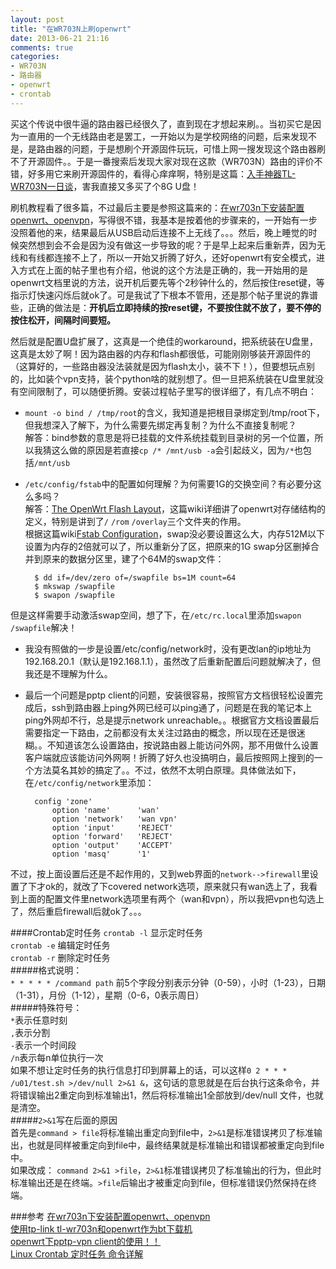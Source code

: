 ```yaml
---
layout: post
title: "在WR703N上刷openwrt"
date: 2013-06-21 21:16
comments: true
categories:
- WR703N
- 路由器
- openwrt
- crontab
---
```


买这个传说中很牛逼的路由器已经很久了，直到现在才想起来刷。。当初买它是因为一直用的一个无线路由老是罢工，一开始以为是学校网络的问题，后来发现不是，是路由器的问题，于是想刷个开源固件玩玩，可惜上网一搜发现这个路由器刷不了开源固件。。于是一番搜索后发现大家对现在这款（WR703N）路由的评价不错，好多用它来刷开源固件的，看得心痒痒啊，特别是这篇：[入手神器TL-WR703N一日谈](http://zihua.li/2012/03/about-tl-wr703n/)，害我直接又多买了个8G U盘！

刷机教程看了很多篇，不过最后主要是参照这篇来的：[在wr703n下安装配置openwrt、openvpn](http://www.imtxc.com/blog/2013/02/24/install-and-configure-openwrt-on-wr703n/)，写得很不错，我基本是按着他的步骤来的，一开始有一步没照着他的来，结果最后从USB启动后连接不上无线了。。。然后，晚上睡觉的时候突然想到会不会是因为没有做这一步导致的呢？于是早上起来后重新弄，因为无线和有线都连接不上了，所以一开始又折腾了好久，还好openwrt有安全模式，进入方式在上面的帖子里也有介绍，他说的这个方法是正确的，我一开始用的是openwrt文档里说的方法，说开机后要先等个2秒钟什么的，然后按住reset键，等指示灯快速闪烁后就ok了。可是我试了下根本不管用，还是那个帖子里说的靠谱些，正确的做法是：**开机后立即持续的按reset键，不要按住就不放了，要不停的按住松开，间隔时间要短。**    

然后就是配置U盘扩展了，这真是一个绝佳的workaround，把系统装在U盘里，这真是太妙了啊！因为路由器的内存和flash都很低，可能刚刚够装开源固件的（这算好的，一些路由器没法装就是因为flash太小，装不下！），但要想玩点别的，比如装个vpn支持，装个python啥的就别想了。但一旦把系统装在U盘里就没有空间限制了，可以随便折腾。安装过程帖子里写的很详细了，有几点不明白：   


- `mount -o bind / /tmp/root`的含义，我知道是把根目录绑定到/tmp/root下，但我想深入了解下，为什么需要先绑定再复制？为什么不直接复制呢？   
解答：bind参数的意思是将已挂载的文件系统挂载到目录树的另一个位置，所以我猜这么做的原因是若直接`cp /* /mnt/usb -a`会引起歧义，因为`/*`也包括`/mnt/usb`
- `/etc/config/fstab`中的配置如何理解？为何需要1G的交换空间？有必要分这么多吗？   
解答：[The OpenWrt Flash Layout](http://wiki.openwrt.org/doc/techref/flash.layout)，这篇wiki详细讲了openwrt对存储结构的定义，特别是讲到了`/` `/rom` `/overlay`三个文件夹的作用。   
根据这篇wiki[Fstab Configuration](http://wiki.openwrt.org/doc/uci/fstab)，swap没必要设置这么大，内存512M以下设置为内存的2倍就可以了，所以重新分了区，把原来的1G swap分区删掉合并到原来的数据分区里，建了个64M的swap文件：    

		$ dd if=/dev/zero of=/swapfile bs=1M count=64
		$ mkswap /swapfile
		$ swapon /swapfile
但是这样需要手动激活swap空间，想了下，在`/etc/rc.local`里添加`swapon /swapfile`解决！
- 我没有照做的一步是设置/etc/config/network时，没有更改lan的ip地址为192.168.20.1（默认是192.168.1.1），虽然改了后重新配置后问题就解决了，但我还是不理解为什么。

- 最后一个问题是pptp client的问题，安装很容易，按照官方文档很轻松设置完成后，ssh到路由器上ping外网已经可以ping通了，问题是在我的笔记本上ping外网却不行，总是提示network unreachable。。根据官方文档设置最后需要指定一下路由，之前都没有太关注过路由的概念，所以现在还是很迷糊。。不知道该怎么设置路由，按说路由器上能访问外网，那不用做什么设置客户端就应该能访问外网啊！折腾了好久也没搞明白，最后按照网上搜到的一个方法莫名其妙的搞定了。。不过，依然不太明白原理。具体做法如下，在`/etc/config/network`里添加：      


		config 'zone'
			option 'name'      'wan'
			option 'network'   'wan vpn'
			option 'input'     'REJECT'
			option 'forward'   'REJECT'
			option 'output'    'ACCEPT'
			option 'masq'      '1' 

不过，按上面设置后还是不起作用的，又到web界面的`network-->firewall`里设置了下才ok的，就改了下covered network选项，原来就只有wan选上了，我看到上面的配置文件里network选项里有两个（wan和vpn），所以我把vpn也勾选上了，然后重启firewall后就ok了。。。


####Crontab定时任务
`crontab -l` 显示定时任务   
`crontab -e` 编辑定时任务   
`crontab -r` 删除定时任务   
#####格式说明：    
`* * * * * /command path`  前5个字段分别表示分钟（0-59），小时（1-23），日期（1-31），月份（1-12），星期（0-6，0表示周日）   
#####特殊符号：   
`*`表示任意时刻   
`,`表示分割   
`-`表示一个时间段   
`/n`表示每n单位执行一次   
如果不想让定时任务的执行信息打印到屏幕上的话，可以这样`0 2 * * * /u01/test.sh >/dev/null 2>&1 &`，这句话的意思就是在后台执行这条命令，并将错误输出2重定向到标准输出1，然后将标准输出1全部放到/dev/null 文件，也就是清空。    
#####`2>&1`写在后面的原因   
首先是`command > file`将标准输出重定向到file中，`2>&1`是标准错误拷贝了标准输出，也就是同样被重定向到file中，最终结果就是标准输出和错误都被重定向到file中。   
如果改成： `command 2>&1 >file`，`2>&1`标准错误拷贝了标准输出的行为，但此时标准输出还是在终端。`>file`后输出才被重定向到file，但标准错误仍然保持在终端。


###参考
[在wr703n下安装配置openwrt、openvpn](http://www.imtxc.com/blog/2013/02/24/install-and-configure-openwrt-on-wr703n/)   
[使用tp-link tl-wr703n和openwrt作为bt下载机](http://dev.bjtu.edu.cn/ideal/2013/04/14/use-openwrt-as-bt-downloader/)    
[openwrt下pptp-vpn client的使用！！](http://www.openwrt.org.cn/bbs/forum.php?mod=viewthread&tid=1480)   
[Linux Crontab 定时任务 命令详解 ](http://blog.csdn.net/tianlesoftware/article/details/5315039)   
